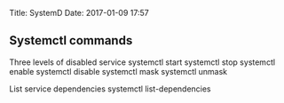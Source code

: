 Title: SystemD
Date: 2017-01-09 17:57

## Systemctl commands

Three levels of disabled service
    systemctl start
    systemctl stop
    systemctl enable
    systemctl disable
    systemctl mask
    systemctl unmask

List service dependencies
    systemctl list-dependencies
